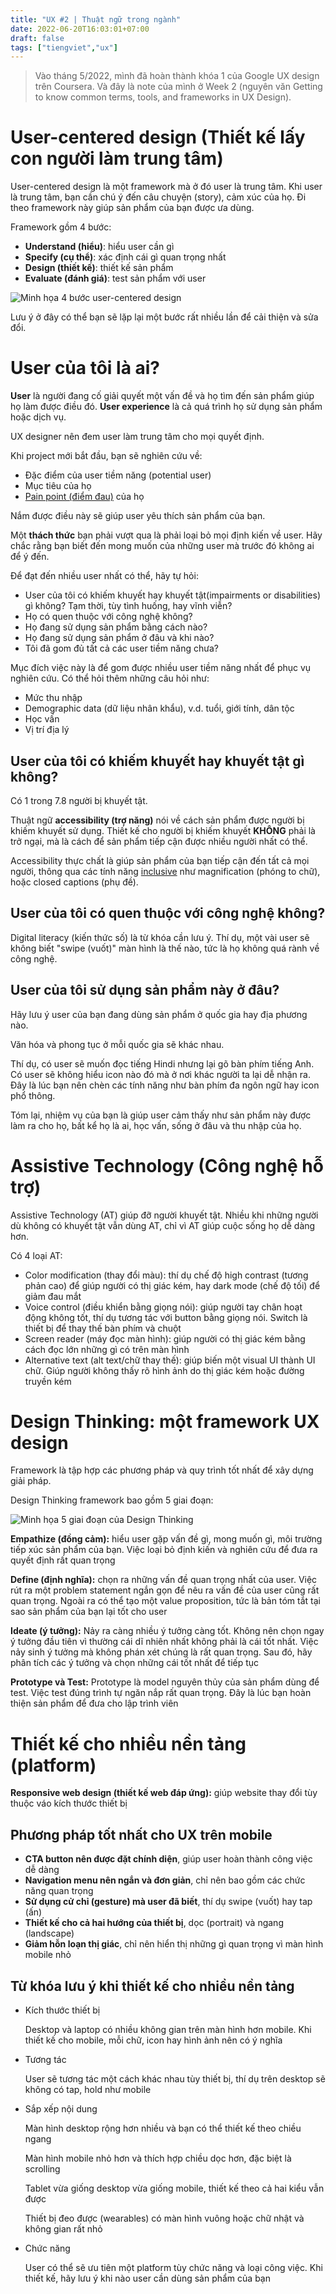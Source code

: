 ```yaml
---
title: "UX #2 | Thuật ngữ trong ngành"
date: 2022-06-20T16:03:01+07:00
draft: false
tags: ["tiengviet","ux"]
---
```


>Vào tháng 5/2022, mình đã hoàn thành khóa 1 của Google UX design trên Coursera. Và đây là note của mình ở Week 2 (nguyên văn Getting to know common terms, tools, and frameworks in UX Design).

# User-centered design (Thiết kế lấy con người làm trung tâm)

User-centered design là một framework mà ở đó user là trung tâm. Khi user là trung tâm, bạn cần chú ý đến câu chuyện (story), cảm xúc của họ. Đi theo framework này giúp sản phẩm của bạn được ưa dùng.

Framework gồm 4 bước:

- **Understand (hiểu)**: hiểu user cần gì
- **Specify (cụ thể)**: xác định cái gì quan trọng nhất
- **Design (thiết kế)**: thiết kế sản phẩm
- **Evaluate (đánh giá)**: test sản phẩm với user

![Minh họa 4 bước user-centered design](/img/ux2/user_centered_design_process.png)

Lưu ý ở đây có thể bạn sẽ lặp lại một bước rất nhiều lần để cải thiện và sửa đổi.

# User của tôi là ai?

**User** là người đang cố giải quyết một vấn đề và họ tìm đến sản phẩm giúp họ làm được điều đó. **User experience** là cả quá trình họ sử dụng sản phẩm hoặc dịch vụ.

UX designer nên đem user làm trung tâm cho mọi quyết định.

Khi project mới bắt đầu, bạn sẽ nghiên cứu về:

- Đặc điểm của user tiềm năng (potential user)
- Mục tiêu của họ
- [Pain point (điểm đau)](a "Vấn đề họ gặp phải") của họ

Nắm được điều này sẽ giúp user yêu thích sản phẩm của bạn.

Một **thách thức** bạn phải vượt qua là phải loại bỏ mọi định kiến về user. Hãy chắc rằng bạn biết đến mong muốn của những user mà trước đó không ai để ý đến.

Để đạt đến nhiều user nhất có thể, hãy tự hỏi:

- User của tôi có khiếm khuyết hay khuyết tật(impairments or disabilities) gì không? Tạm thời, tùy tình huống, hay vĩnh viễn?
- Họ có quen thuộc với công nghệ không?
- Họ đang sử dụng sản phẩm bằng cách nào?
- Họ đang sử dụng sản phẩm ở đâu và khi nào?
- Tôi đã gom đủ tất cả các user tiềm năng chưa?

Mục đích việc này là để gom được nhiều user tiềm năng nhất để phục vụ nghiên cứu. Có thể hỏi thêm những câu hỏi như:

- Mức thu nhập
- Demographic data (dữ liệu nhân khẩu), v.d. tuổi, giới tính, dân tộc
- Học vấn
- Vị trí địa lý

## User của tôi có khiếm khuyết hay khuyết tật gì không?

Có 1 trong 7.8 người bị khuyết tật.

Thuật ngữ **accessibility (trợ năng)** nói về cách sản phẩm được người bị khiếm khuyết sử dụng. Thiết kế cho người bị khiếm khuyết **KHÔNG** phải là trở ngại, mà là cách để sản phẩm tiếp cận được nhiều người nhất có thể.

Accessibility thực chất là giúp sản phẩm của bạn tiếp cận đến tất cả mọi người, thông qua các tính năng [inclusive](a "Toàn diện, hỗ trợ tất cả mọi người") như magnification (phóng to chữ), hoặc closed captions (phụ đề).

## User của tôi có quen thuộc với công nghệ không?

Digital literacy (kiến thức số) là từ khóa cần lưu ý. Thí dụ, một vài user sẽ không biết "swipe (vuốt)" màn hình là thế nào, tức là họ không quá rành về công nghệ.

## User của tôi sử dụng sản phẩm này ở đâu?

Hãy lưu ý user của bạn đang dùng sản phẩm ở quốc gia hay địa phương nào.

Văn hóa và phong tục ở mỗi quốc gia sẽ khác nhau.

Thí dụ, có user sẽ muốn đọc tiếng Hindi nhưng lại gõ bàn phím tiếng Anh. Có user sẽ không hiểu icon nào đó mà ở nơi khác người ta lại dễ nhận ra. Đây là lúc bạn nên chèn các tính năng như bàn phím đa ngôn ngữ hay icon phổ thông.

Tóm lại, nhiệm vụ của bạn là giúp user cảm thấy như sản phẩm này được làm ra cho họ, bất kể họ là ai, học vấn, sống ở đâu và thu nhập của họ.

# Assistive Technology (Công nghệ hỗ trợ)

Assistive Technology (AT) giúp đỡ người khuyết tật. Nhiều khi những người dù không có khuyết tật vẫn dùng AT, chỉ vì AT giúp cuộc sống họ dễ dàng hơn.

Có 4 loại AT:

- Color modification (thay đổi màu): thí dụ chế độ high contrast (tương phản cao) để giúp người có thị giác kém, hay dark mode (chế độ tối) để giảm đau mắt
- Voice control (điều khiển bằng giọng nói): giúp người tay chân hoạt động không tốt, thí dụ tương tác với button bằng giọng nói. Switch là thiết bị để thay thế bàn phím và chuột
- Screen reader (máy đọc màn hình): giúp người có thị giác kém bằng cách đọc lớn những gì có trên màn hình
- Alternative text (alt text/chữ thay thế): giúp biến một visual UI thành UI chữ. Giúp người không thấy rõ hình ảnh do thị giác kém hoặc đường truyền kém

# Design Thinking: một framework UX design

Framework là tập hợp các phương pháp và quy trình tốt nhất để xây dựng giải pháp.

Design Thinking framework bao gồm 5 giai đoạn:

![Minh họa 5 giai đoạn của Design Thinking](/img/ux2/design_thinking_framework.png)

**Empathize (đồng cảm):** hiểu user gặp vấn đề gì, mong muốn gì, môi trường tiếp xúc sản phẩm của bạn. Việc loại bỏ định kiến và nghiên cứu để đưa ra quyết định rất quan trọng

**Define (định nghĩa):** chọn ra những vấn đề quan trọng nhất của user. Việc rút ra một problem statement ngắn gọn để nêu ra vấn đề của user cũng rất quan trọng. Ngoài ra có thể tạo một value proposition, tức là bản tóm tắt tại sao sản phẩm của bạn lại tốt cho user

**Ideate (ý tưởng):** Nảy ra càng nhiều ý tưởng càng tốt. Không nên chọn ngay ý tưởng đầu tiên vì thường cái dĩ nhiên nhất không phải là cái tốt nhất. Việc nảy sinh ý tưởng mà không phán xét chúng là rất quan trọng. Sau đó, hãy phân tích các ý tưởng và chọn những cái tốt nhất để tiếp tục

**Prototype và Test:** Prototype là model nguyên thủy của sản phẩm dùng để test. Việc test đúng trình tự ngăn nắp rất quan trọng. Đây là lúc bạn hoàn thiện sản phẩm để đưa cho lập trình viên

# Thiết kế cho nhiều nền tảng (platform)

**Responsive web design (thiết kế web đáp ứng):** giúp website thay đổi tùy thuộc váo kích thước thiết bị

## Phương pháp tốt nhất cho UX trên mobile

- **CTA button nên được đặt chính diện**, giúp user hoàn thành công việc dễ dàng
- **Navigation menu nên ngắn và đơn giản**, chỉ nên bao gồm các chức năng quan trọng
- **Sử dụng cử chỉ (gesture) mà user đã biết**, thí dụ swipe (vuốt) hay tap (ấn)
- **Thiết kế cho cả hai hướng của thiết bị**, dọc (portrait) và ngang (landscape)
- **Giảm hỗn loạn thị giác**, chỉ nên hiển thị những gì quan trọng vì màn hình mobile nhỏ

## Từ khóa lưu ý khi thiết kế cho nhiều nền tảng

- Kích thước thiết bị
    
    Desktop và laptop có nhiều không gian trên màn hình hơn mobile. Khi thiết kế cho mobile, mỗi chữ, icon hay hình ảnh nên có ý nghĩa
    
- Tương tác
    
    User sẽ tương tác một cách khác nhau tùy thiết bị, thí dụ trên desktop sẽ không có tap, hold như mobile
    
- Sắp xếp nội dung
    
    Màn hình desktop rộng hơn nhiều và bạn có thể thiết kế theo chiều ngang
    
    Màn hình mobile nhỏ hơn và thích hợp chiều dọc hơn, đặc biệt là scrolling
    
    Tablet vừa giống desktop vừa giống mobile, thiết kế theo cả hai kiểu vẫn được
    
    Thiết bị đeo được (wearables) có màn hình vuông hoặc chữ nhật và không gian rất nhỏ
    
- Chức năng
    
    User có thể sẽ ưu tiên một platform tùy chức năng và loại công việc. Khi thiết kế, hãy lưu ý khi nào user cần dùng sản phẩm của bạn